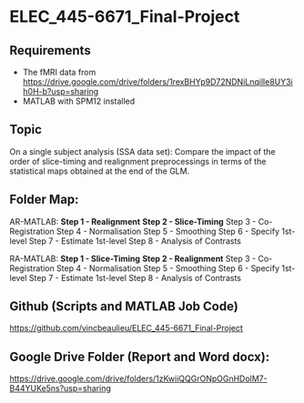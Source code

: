 # ELEC_445-6671_Final-Project

## Requirements
- The fMRI data from https://drive.google.com/drive/folders/1rexBHYp9D72NDNiLnqille8UY3ih0H-b?usp=sharing  
- MATLAB with SPM12 installed  

## Topic
On a single subject analysis (SSA data set):
    Compare the impact of the order of slice-timing and realignment preprocessings
        in terms of the statistical maps obtained at the end of the GLM.

## Folder Map:
AR-MATLAB:
**Step 1 - Realignment**
**Step 2 - Slice-Timing**
Step 3 - Co-Registration
Step 4 - Normalisation
Step 5 - Smoothing
Step 6 - Specify 1st-level
Step 7 - Estimate 1st-level
Step 8 - Analysis of Contrasts

RA-MATLAB:
**Step 1 - Slice-Timing**
**Step 2 - Realignment**
Step 3 - Co-Registration
Step 4 - Normalisation
Step 5 - Smoothing
Step 6 - Specify 1st-level
Step 7 - Estimate 1st-level
Step 8 - Analysis of Contrasts

## Github (Scripts and MATLAB Job Code)  
https://github.com/vincbeaulieu/ELEC_445-6671_Final-Project

## Google Drive Folder (Report and Word docx):
https://drive.google.com/drive/folders/1zKwiiQQGrONpOGnHDolM7-B44YUKe5ns?usp=sharing
  
